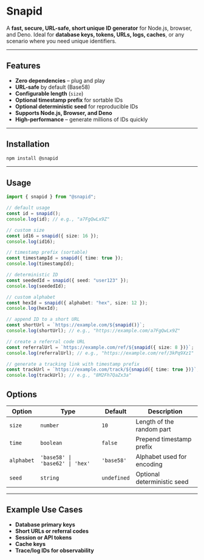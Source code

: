 # Snapid

A **fast, secure, URL-safe, short unique ID generator** for Node.js, browser, and Deno.
Ideal for **database keys, tokens, URLs, logs, caches**, or any scenario where you need unique identifiers.

---

## Features

- **Zero dependencies** – plug and play
- **URL-safe** by default (Base58)
- **Configurable length** (`size`)
- **Optional timestamp prefix** for sortable IDs
- **Optional deterministic seed** for reproducible IDs
- **Supports Node.js, Browser, and Deno**
- **High-performance** – generate millions of IDs quickly

---

## Installation

```bash
npm install @snapid
```

---

## Usage

```TypeScript
import { snapid } from "@snapid";

// default usage
const id = snapid();
console.log(id); // e.g., "a7FgQwLx9Z"

// custom size
const id16 = snapid({ size: 16 });
console.log(id16);

// timestamp prefix (sortable)
const timestampId = snapid({ time: true });
console.log(timestampId);

// deterministic ID
const seededId = snapid({ seed: "user123" });
console.log(seededId);

// custom alphabet
const hexId = snapid({ alphabet: "hex", size: 12 });
console.log(hexId);

// append ID to a short URL
const shortUrl = `https://example.com/${snapid()}`;
console.log(shortUrl); // e.g., "https://example.com/a7FgQwLx9Z"

// create a referral code URL
const referralUrl = `https://example.com/ref/${snapid({ size: 8 })}`;
console.log(referralUrl); // e.g., "https://example.com/ref/3kPq9Xz1"

// generate a tracking link with timestamp prefix
const trackUrl = `https://example.com/track/${snapid({ time: true })}`;
console.log(trackUrl); // e.g., "8M2Fh7QaZx3a"

```

## Options

| Option     | Type                            | Default     | Description                 |
| ---------- | ------------------------------- | ----------- | --------------------------- |
| `size`     | `number`                        | `10`        | Length of the random part   |
| `time`     | `boolean`                       | `false`     | Prepend timestamp prefix    |
| `alphabet` | `'base58' \| 'base62' \| 'hex'` | `'base58'`  | Alphabet used for encoding  |
| `seed`     | `string`                        | `undefined` | Optional deterministic seed |

---

## Example Use Cases

- **Database primary keys**
- **Short URLs or referral codes**
- **Session or API tokens**
- **Cache keys**
- **Trace/log IDs for observability**

